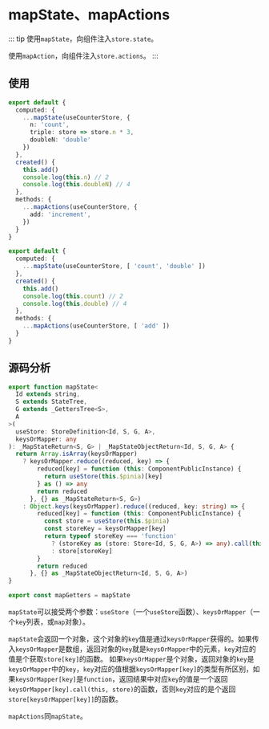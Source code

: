 # mapState、mapActions

::: tip
使用`mapState`，向组件注入`store.state`。

使用`mapAction`，向组件注入`store.actions`。
:::

## 使用

```ts
export default {
  computed: {
    ...mapState(useCounterStore, {
      n: 'count',
      triple: store => store.n * 3,
      doubleN: 'double'
    })
  },
  created() {
    this.add()
    console.log(this.n) // 2
    console.log(this.doubleN) // 4
  },
  methods: {
    ...mapActions(useCounterStore, {
      add: 'increment',
    })
  }
}

export default {
  computed: {
    ...mapState(useCounterStore, [ 'count', 'double' ])
  },
  created() {
    this.add()
    console.log(this.count) // 2
    console.log(this.double) // 4
  },
  methods: {
    ...mapActions(useCounterStore, [ 'add' ])
  }
}
```

## 源码分析

```ts
export function mapState<
  Id extends string,
  S extends StateTree,
  G extends _GettersTree<S>,
  A
>(
  useStore: StoreDefinition<Id, S, G, A>,
  keysOrMapper: any
): _MapStateReturn<S, G> | _MapStateObjectReturn<Id, S, G, A> {
  return Array.isArray(keysOrMapper)
    ? keysOrMapper.reduce((reduced, key) => {
        reduced[key] = function (this: ComponentPublicInstance) {
          return useStore(this.$pinia)[key]
        } as () => any
        return reduced
      }, {} as _MapStateReturn<S, G>)
    : Object.keys(keysOrMapper).reduce((reduced, key: string) => {
        reduced[key] = function (this: ComponentPublicInstance) {
          const store = useStore(this.$pinia)
          const storeKey = keysOrMapper[key]
          return typeof storeKey === 'function'
            ? (storeKey as (store: Store<Id, S, G, A>) => any).call(this, store)
            : store[storeKey]
        }
        return reduced
      }, {} as _MapStateObjectReturn<Id, S, G, A>)
}

export const mapGetters = mapState
```

`mapState`可以接受两个参数：`useStore`（一个`useStore`函数）、`keysOrMapper`（一个`key`列表，或`map`对象）。

`mapState`会返回一个对象，这个对象的`key`值是通过`keysOrMapper`获得的。如果传入`keysOrMapper`是数组，返回对象的`key`就是`keysOrMapper`中的元素，`key`对应的值是个获取`store[key]`的函数。 如果`keysOrMapper`是个对象，返回对象的`key`是`keysOrMapper`中的`key`，`key`对应的值根据`keysOrMapper[key]`的类型有所区别，如果`keysOrMapper[key]`是`function`，返回结果中对应`key`的值是一个返回`keysOrMapper[key].call(this, store)`的函数，否则`key`对应的是个返回`store[keysOrMapper[key]]`的函数。

`mapActions`同`mapState`。

